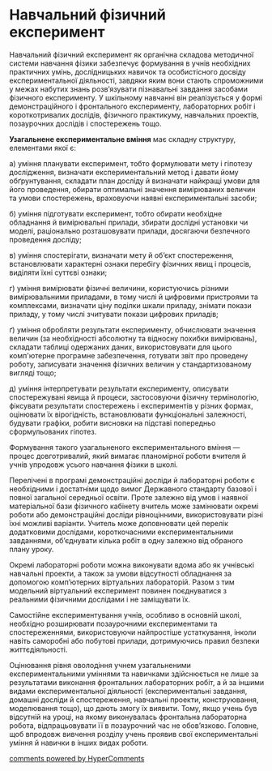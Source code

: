 <div id="hypercomments_widget" class="js-hypercomments-widget invisible"></div>

Навчальний фізичний експеримент
=============================================

Навчальний фізичний експеримент як органічна складова методичної системи навчання фізики забезпечує формування в учнів необхідних практичних умінь, дослідницьких навичок та особистісного досвіду експериментальної діяльності, завдяки яким вони стають спроможними у межах набутих знань розв’язувати пізнавальні завдання засобами фізичного експерименту. У шкільному навчанні він реалізується у формі демонстраційного і фронтального експерименту, лабораторних робіт і короткотривалих дослідів, фізичного практикуму, навчальних проектів, позаурочних дослідів і спостережень тощо.

<b>Узагальнене експериментальне вміння</b> має складну структуру, елементами якої є: 
<p>a) уміння планувати експеримент, тобто формулювати мету і гіпотезу дослідження,  визначати експериментальний метод і давати йому обґрунтування, складати план досліду й визначати найкращі умови для його проведення, обирати оптимальні значення вимірюваних величин та умови спостережень, враховуючи наявні експериментальні засоби;</p>
<p>б) уміння підготувати експеримент, тобто обирати необхідне обладнання й вимірювальні прилади, збирати дослідні установки чи моделі, раціонально розташовувати прилади, досягаючи безпечного проведення досліду;</p>
<p>в) уміння спостерігати, визначати мету й об’єкт спостереження, встановлювати характерні ознаки перебігу фізичних явищ і процесів, виділяти їхні суттєві ознаки;</p>
<p>г) уміння вимірювати фізичні величини, користуючись різними вимірювальними приладами, в тому числі й цифровими пристроями та комплексами, визначати ціну поділки шкали приладу, знімати покази приладу, у тому числі зчитувати покази цифрових приладів;</p>
<p>ґ) уміння обробляти результати експерименту, обчислювати значення величин (за необхідності абсолютну та відносну похибки вимірювань), складати таблиці одержаних даних, використовувати для цього комп'ютерне програмне забезпечення, готувати звіт про проведену роботу, записувати значення фізичних величин у стандартизованому вигляді тощо;</p>
<p>д) уміння інтерпретувати результати експерименту, описувати спостережувані явища й процеси, застосовуючи фізичну термінологію, фіксувати результати спостережень і експериментів у різних формах, оцінювати їх вірогідність, встановлювати функціональні залежності, будувати графіки, робити висновки на підставі попередньо сформульованих гіпотез. </p>

Формування такого узагальненого експериментального вміння — процес довготривалий, який вимагає планомірної роботи вчителя й учнів упродовж усього навчання фізики в школі. 

Перелічені в програмі демонстраційні досліди й лабораторні роботи є необхідними і достатніми щодо вимог Державного стандарту базової і повної загальної середньої освіти. Проте залежно від умов і наявної матеріальної бази фізичного кабінету вчитель може замінювати окремі роботи або демонстраційні досліди рівноцінними, використовувати різні їхні можливі варіанти. Учитель може доповнювати цей перелік додатковими дослідами, короткочасними експериментальними завданнями, об’єднувати кілька робіт в одну залежно від обраного плану уроку. 

Окремі лабораторні роботи можна виконувати вдома або як учнівські навчальні проекти, а також за умови відсутності обладнання за допомогою комп’ютерних віртуальних лабораторій. Разом з тим модельний віртуальний експеримент повинен поєднуватися з реальними фізичними дослідами і не заміщувати їх. 

Самостійне експериментування учнів, особливо в основній школі, необхідно розширювати позаурочними експериментами та спостереженнями, використовуючи найпростіше устаткування, інколи навіть саморобні або побутові прилади, дотримуючись правил безпеки життєдіяльності. 

Оцінювання рівня оволодіння учнем узагальненими експериментальними уміннями та навичками здійснюється не лише за результатами виконання фронтальних лабораторних робіт, а й за іншими видами експериментальної діяльності  (експериментальні завдання, домашні досліди й спостереження, навчальні проекти, конструювання, моделювання тощо), що дають змогу їх виявити. Тому, якщо учень був відсутній на уроці, на якому виконувалась фронтальна лабораторна робота, відпрацьовувати її в позаурочний час не обов’язково. Головне, щоб впродовж вивчення розділу учень проявив свої експериментальні уміння й навички в інших видах роботи.

<div class="js-hypercomments-container">
<a href="http://hypercomments.com" class="hc-link" title="comments widget">comments powered by HyperComments</a>
</div>